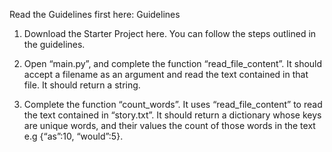 Read the Guidelines first here: Guidelines

1.  Download the Starter Project here. You can follow the steps outlined in the guidelines.

2.  Open “main.py”, and complete the function “read_file_content”. It should accept a filename as an argument and read the text contained in that file. It should return a string.

3.  Complete the function “count_words”. It uses “read_file_content” to read the text contained in “story.txt”. It should return a dictionary whose keys are unique words, and their values the count of those words in the text e.g {“as”:10, “would”:5}.
